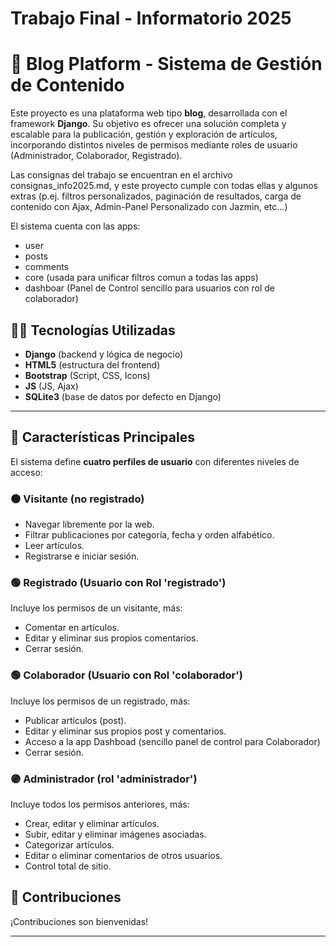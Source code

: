 
#  Trabajo Final - Informatorio 2025


# 📰 Blog Platform - Sistema de Gestión de Contenido

Este proyecto es una plataforma web tipo **blog**, desarrollada con el framework **Django**. Su objetivo es ofrecer una solución completa y escalable para la publicación, gestión y exploración de artículos, incorporando distintos niveles de permisos mediante roles de usuario (Administrador, Colaborador, Registrado).

Las consignas del trabajo se encuentran en el archivo consignas_info2025.md, y este proyecto cumple con todas ellas y algunos extras (p.ej. filtros personalizados, paginación de resultados, carga de contenido con Ajax, Admin-Panel Personalizado con Jazmin, etc...)

El sistema cuenta con las apps:
- user
- posts
- comments
- core (usada para unificar filtros comun a todas las apps)
- dashboar (Panel de Control sencillo para usuarios con rol de colaborador)

## 🧑‍💻 Tecnologías Utilizadas

- **Django** (backend y lógica de negocio)
- **HTML5** (estructura del frontend)
- **Bootstrap** (Script, CSS, Icons)
- **JS** (JS, Ajax)
- **SQLite3** (base de datos por defecto en Django)


---

## 🎯 Características Principales

El sistema define **cuatro perfiles de usuario** con diferentes niveles de acceso:

### ⚫ Visitante (no registrado)
- Navegar libremente por la web.
- Filtrar publicaciones por categoría, fecha y orden alfabético.
- Leer artículos.
- Registrarse e iniciar sesión.

### 🟢 Registrado (Usuario con Rol 'registrado')
Incluye los permisos de un visitante, más:
- Comentar en artículos.
- Editar y eliminar sus propios comentarios.
- Cerrar sesión.

### 🟢 Colaborador (Usuario con Rol 'colaborador')
Incluye los permisos de un registrado, más:
- Publicar artículos (post).
- Editar y eliminar sus propios post y comentarios.
- Acceso a la app Dashboad (sencillo panel de control para Colaborador)
- Cerrar sesión.

### 🟣 Administrador (rol 'administrador')
Incluye todos los permisos anteriores, más:
- Crear, editar y eliminar artículos.
- Subir, editar y eliminar imágenes asociadas.
- Categorizar artículos.
- Editar o eliminar comentarios de otros usuarios.
- Control total de sitio.


## 🤝 Contribuciones

¡Contribuciones son bienvenidas!

---